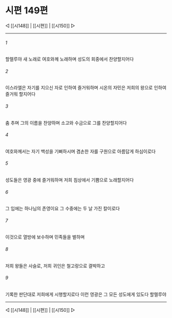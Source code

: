 ﻿# 시편 149편

◁ [[시148]] | [[시편]] | [[시150]] ▷
***

###### 1
할렐루야 새 노래로 여호와께 노래하며 성도의 회중에서 찬양할지어다

###### 2
이스라엘은 자기를 지으신 자로 인하여 즐거워하며 시온의 자민은 저희의 왕으로 인하여 즐거워 할지어다

###### 3
춤 추며 그의 이름을 찬양하며 소고와 수금으로 그를 찬양할지어다

###### 4
여호와께서는 자기 백성을 기뻐하시며 겸손한 자를 구원으로 아름답게 하심이로다

###### 5
성도들은 영광 중에 즐거워하며 저희 침상에서 기쁨으로 노래할지어다

###### 6
그 입에는 하나님의 존영이요 그 수중에는 두 날 가진 칼이로다

###### 7
이것으로 열방에 보수하며 민족들을 벌하며

###### 8
저희 왕들은 사슬로, 저희 귀인은 철고랑으로 결박하고

###### 9
기록한 판단대로 저희에게 시행할지로다 이런 영광은 그 모든 성도에게 있도다 할렐루야


***
◁ [[시148]] | [[시편]] | [[시150]] ▷